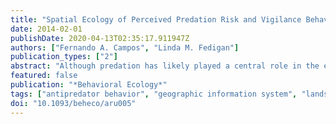 ```yaml
---
title: "Spatial Ecology of Perceived Predation Risk and Vigilance Behavior in White-Faced Capuchins"
date: 2014-02-01
publishDate: 2020-04-13T02:35:17.911947Z
authors: ["Fernando A. Campos", "Linda M. Fedigan"]
publication_types: ["2"]
abstract: "Although predation has likely played a central role in the evolution of primate socioecology, we currently lack a thorough understanding of how fine-scale variation in perceived predation risk affects primates' short-term space use patterns and predator avoidance strategies. We examined the spatial and ecological characteristics of predator encounters, as well as behavioral responses to perceived predation risk, in 5 groups of wild white-faced capuchins (Cebus capucinus) in Costa Rica over a 1.5-year period. Alarm-calling bouts directed at birds were more likely to originate in high forest strata, whereas alarm-calling bouts at snakes and terrestrial quadrupeds were more likely to originate near the ground. Relative risk maps based on the locations of predator encounters revealed that high-risk areas for birds and for all guilds combined consisted of more mature forest, whereas low-risk areas for these predators consisted of relatively younger forest. The animals were most vigilant near the ground, which may reflect greater perceived exposure to snakes and terrestrial predators in lower vertical levels. Incorporating the combined risk function into a predictive model of vigilance behavior improved prediction relative to null models of uniform risk or habitat-specific risk. Our results suggest that capuchin monkeys in this study system perceive reduced predation risk in the high and middle forest layers, and they adjust their vigilance behavior to small-scale spatial variation in perceived risk."
featured: false
publication: "*Behavioral Ecology*"
tags: ["antipredator behavior", "geographic information system", "landscape of fear", "multipredator environment", "predator–", "prey interactions", "vigilance."]
doi: "10.1093/beheco/aru005"
---
```


